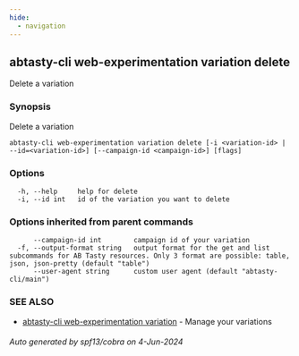 ```yaml
---
hide:
  - navigation
---
```

## abtasty-cli web-experimentation variation delete

Delete a variation

### Synopsis

Delete a variation

```
abtasty-cli web-experimentation variation delete [-i <variation-id> | --id=<variation-id>] [--campaign-id <campaign-id>] [flags]
```

### Options

```
  -h, --help     help for delete
  -i, --id int   id of the variation you want to delete
```

### Options inherited from parent commands

```
      --campaign-id int        campaign id of your variation
  -f, --output-format string   output format for the get and list subcommands for AB Tasty resources. Only 3 format are possible: table, json, json-pretty (default "table")
      --user-agent string      custom user agent (default "abtasty-cli/main")
```

### SEE ALSO

* [abtasty-cli web-experimentation variation](abtasty-cli_web-experimentation_variation.md)	 - Manage your variations

###### Auto generated by spf13/cobra on 4-Jun-2024
